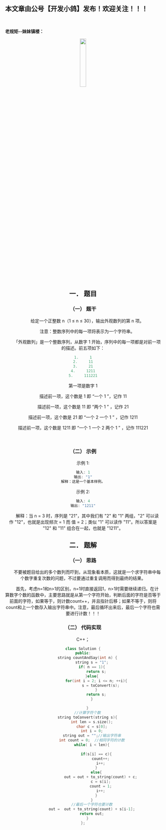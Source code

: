 ﻿## 本文章由公号【开发小鸽】发布！欢迎关注！！！
<br>

**老规矩--妹妹镇楼：**
<center>
<img src="https://img-blog.csdnimg.cn/20200721223424816.JPG"   width="20%">

## 一．	题目
### （一）	题干
&nbsp;  &nbsp;  &nbsp;  &nbsp;给定一个正整数 n（1 ≤ n ≤ 30），输出外观数列的第 n 项。

&nbsp;  &nbsp;  &nbsp;  &nbsp;注意：整数序列中的每一项将表示为一个字符串。

&nbsp;  &nbsp;  &nbsp;  &nbsp;「外观数列」是一个整数序列，从数字 1 开始，序列中的每一项都是对前一项的描述。前五项如下：

```cpp
1.     1
2.     11
3.     21
4.     1211
5.     111221
```

第一项是数字 1

描述前一项，这个数是 1 即 “一个 1 ”，记作 11

描述前一项，这个数是 11 即 “两个 1 ” ，记作 21

描述前一项，这个数是 21 即 “一个 2 一个 1 ” ，记作 1211

描述前一项，这个数是 1211 即 “一个 1 一个 2 两个 1 ” ，记作 111221

<br>


### （二）	示例

示例 1:

```cpp
输入: 1
输出: "1"
解释：这是一个基本样例。
```

示例 2:

```cpp
输入: 4
输出: "1211"
```

&nbsp;  &nbsp;  &nbsp;  &nbsp;解释：当 n = 3 时，序列是 "21"，其中我们有 "2" 和 "1" 两组，"2" 可以读作 "12"，也就是出现频次 = 1 而 值 = 2；类似 "1" 可以读作 "11"。所以答案是 "12" 和 "11" 组合在一起，也就是 "1211"。
<br>





## 二．	题解
### （一）	思路
&nbsp;  &nbsp;  &nbsp;  &nbsp;不要被题目给出的多个数列而吓到，从现象看本质，这就是一个求字符串中每个数字重复次数的问题，不过要通过重复调用而得到最终的结果。

&nbsp;  &nbsp;  &nbsp;  &nbsp;首先，考虑n=1和n>1的区别，n=1时直接返回1，n>1时需要继续递归。在计算数字个数的函数中，主要思路就是从第一个字符开始，判断后面的字符是否等于前面的字符，如果等于，则计数count++，并且指针后移；如果不等于，则将count和上一个数存入输出字符串中。注意，最后循环出来后，最后一个字符也需要进行计数！！！
<br>



### （二）	代码实现

C++；

```cpp
class Solution {
public:
    string countAndSay(int n) {
        string s = "1";
        if( n == 1){
            return s;
        }else{
            for(int i = 2; i <= n; ++i){
                s = toConvert(s);
            }
            return s;
        }

    }
    //计算字符个数
    string toConvert(string s){
        int len = s.size();
        char c = s[0];
        int i = 0;
        string out = "";//输出字符串
        int count = 0;  //相同字符的计数
        while( i < len){
            
            if(s[i] == c){
                count++;
                i++;
            }
            else{
                out = out + to_string(count) + c;
                c = s[i];
                count = 1;
                i++;
            }
        }
        //最后一个字符也要计数
        out =  out + to_string(count) + s[i-1];
        return out;
    }
};
```



